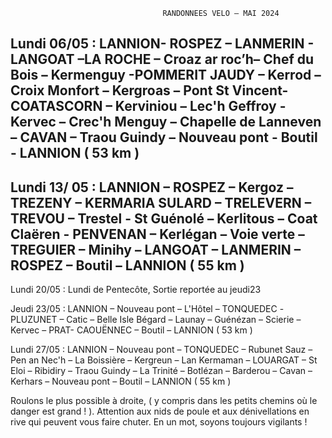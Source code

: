                                       RANDONNEES VELO – MAI 2024

Lundi 06/05 : LANNION- ROSPEZ – LANMERIN - LANGOAT –LA ROCHE –  Croaz ar roc’h– Chef du Bois – Kermenguy -POMMERIT JAUDY – Kerrod – Croix Monfort – Kergroas – Pont St Vincent- COATASCORN  – Kerviniou – Lec'h Geffroy - Kervec –  Crec'h Menguy – Chapelle de Lanneven – CAVAN – Traou Guindy – Nouveau pont - Boutil - LANNION  ( 53 km )
-----------------------------------------------------------------------------------------------------------------
Lundi 13/ 05 :  LANNION – ROSPEZ –  Kergoz – TREZENY – KERMARIA SULARD – TRELEVERN – TREVOU – Trestel  - St Guénolé – Kerlitous – Coat Claëren - PENVENAN – Kerlégan – Voie verte – TREGUIER – Minihy – LANGOAT – LANMERIN – ROSPEZ – Boutil – LANNION ( 55 km )
---------------------------------------------------------------------------------------------------------------
Lundi 20/05 : Lundi de Pentecôte, Sortie reportée au jeudi23

Jeudi 23/05 : LANNION – Nouveau pont – L'Hôtel – TONQUEDEC -PLUZUNET – Catic – Belle Isle Bégard – Launay – Guénézan – Scierie – Kervec – PRAT- CAOUËNNEC – Boutil – LANNION ( 53 km )

Lundi 27/05 : LANNION – Nouveau pont – TONQUEDEC – Rubunet Sauz – Pen an Nec'h – La Boissière – Kergreun – Lan Kermaman – LOUARGAT – St Eloi – Ribidiry – Traou Guindy – La Trinité – Botlézan – Barderou – Cavan – Kerhars – Nouveau pont – Boutil – LANNION ( 55 km )


Roulons le plus possible à droite, ( y compris dans les petits chemins où le danger est grand ! ). Attention aux nids de poule et aux dénivellations en rive qui peuvent vous faire chuter. En un mot, soyons toujours vigilants !
